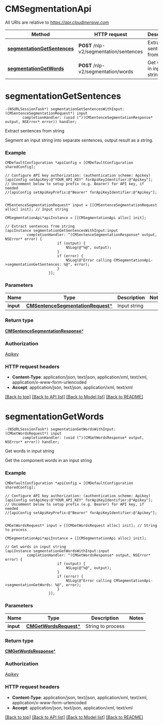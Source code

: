 # CMSegmentationApi

All URIs are relative to *https://api.cloudmersive.com*

Method | HTTP request | Description
------------- | ------------- | -------------
[**segmentationGetSentences**](CMSegmentationApi.md#segmentationgetsentences) | **POST** /nlp-v2/segmentation/sentences | Extract sentences from string
[**segmentationGetWords**](CMSegmentationApi.md#segmentationgetwords) | **POST** /nlp-v2/segmentation/words | Get words in input string


# **segmentationGetSentences**
```objc
-(NSURLSessionTask*) segmentationGetSentencesWithInput: (CMSentenceSegmentationRequest*) input
        completionHandler: (void (^)(CMSentenceSegmentationResponse* output, NSError* error)) handler;
```

Extract sentences from string

Segment an input string into separate sentences, output result as a string.

### Example 
```objc
CMDefaultConfiguration *apiConfig = [CMDefaultConfiguration sharedConfig];

// Configure API key authorization: (authentication scheme: Apikey)
[apiConfig setApiKey:@"YOUR_API_KEY" forApiKeyIdentifier:@"Apikey"];
// Uncomment below to setup prefix (e.g. Bearer) for API key, if needed
//[apiConfig setApiKeyPrefix:@"Bearer" forApiKeyIdentifier:@"Apikey"];


CMSentenceSegmentationRequest* input = [[CMSentenceSegmentationRequest alloc] init]; // Input string

CMSegmentationApi*apiInstance = [[CMSegmentationApi alloc] init];

// Extract sentences from string
[apiInstance segmentationGetSentencesWithInput:input
          completionHandler: ^(CMSentenceSegmentationResponse* output, NSError* error) {
                        if (output) {
                            NSLog(@"%@", output);
                        }
                        if (error) {
                            NSLog(@"Error calling CMSegmentationApi->segmentationGetSentences: %@", error);
                        }
                    }];
```

### Parameters

Name | Type | Description  | Notes
------------- | ------------- | ------------- | -------------
 **input** | [**CMSentenceSegmentationRequest***](CMSentenceSegmentationRequest.md)| Input string | 

### Return type

[**CMSentenceSegmentationResponse***](CMSentenceSegmentationResponse.md)

### Authorization

[Apikey](../README.md#Apikey)

### HTTP request headers

 - **Content-Type**: application/json, text/json, application/xml, text/xml, application/x-www-form-urlencoded
 - **Accept**: application/json, text/json, application/xml, text/xml

[[Back to top]](#) [[Back to API list]](../README.md#documentation-for-api-endpoints) [[Back to Model list]](../README.md#documentation-for-models) [[Back to README]](../README.md)

# **segmentationGetWords**
```objc
-(NSURLSessionTask*) segmentationGetWordsWithInput: (CMGetWordsRequest*) input
        completionHandler: (void (^)(CMGetWordsResponse* output, NSError* error)) handler;
```

Get words in input string

Get the component words in an input string

### Example 
```objc
CMDefaultConfiguration *apiConfig = [CMDefaultConfiguration sharedConfig];

// Configure API key authorization: (authentication scheme: Apikey)
[apiConfig setApiKey:@"YOUR_API_KEY" forApiKeyIdentifier:@"Apikey"];
// Uncomment below to setup prefix (e.g. Bearer) for API key, if needed
//[apiConfig setApiKeyPrefix:@"Bearer" forApiKeyIdentifier:@"Apikey"];


CMGetWordsRequest* input = [[CMGetWordsRequest alloc] init]; // String to process

CMSegmentationApi*apiInstance = [[CMSegmentationApi alloc] init];

// Get words in input string
[apiInstance segmentationGetWordsWithInput:input
          completionHandler: ^(CMGetWordsResponse* output, NSError* error) {
                        if (output) {
                            NSLog(@"%@", output);
                        }
                        if (error) {
                            NSLog(@"Error calling CMSegmentationApi->segmentationGetWords: %@", error);
                        }
                    }];
```

### Parameters

Name | Type | Description  | Notes
------------- | ------------- | ------------- | -------------
 **input** | [**CMGetWordsRequest***](CMGetWordsRequest.md)| String to process | 

### Return type

[**CMGetWordsResponse***](CMGetWordsResponse.md)

### Authorization

[Apikey](../README.md#Apikey)

### HTTP request headers

 - **Content-Type**: application/json, text/json, application/xml, text/xml, application/x-www-form-urlencoded
 - **Accept**: application/json, text/json, application/xml, text/xml

[[Back to top]](#) [[Back to API list]](../README.md#documentation-for-api-endpoints) [[Back to Model list]](../README.md#documentation-for-models) [[Back to README]](../README.md)

